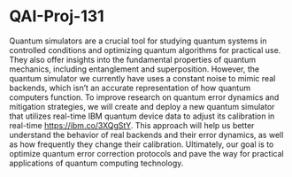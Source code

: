 # QAI-Proj-131

Quantum simulators are a crucial tool for studying quantum systems in controlled conditions and optimizing quantum algorithms for practical use. They also offer insights into the fundamental properties of quantum mechanics, including entanglement and superposition. However, the quantum simulator we currently have uses a constant noise to mimic real backends, which isn’t an accurate representation of how quantum computers function.
To improve research on quantum error dynamics and mitigation strategies, we will create and deploy a new quantum simulator that utilizes real-time IBM quantum device data to adjust its calibration in real-time https://ibm.co/3XQgStY. This approach will help us better understand the behavior of real backends and their error dynamics, as well as how frequently they change their calibration. Ultimately, our goal is to optimize quantum error correction protocols and pave the way for practical applications of quantum computing technology.
